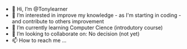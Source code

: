 - 👋 Hi, I’m @Tonylearner
- 👀 I’m interested in improve my knowledge - as I'm starting in coding - and contribute to others improvement
- 🌱 I’m currently learning Computer Cience  (introdutory course)
- 💞️ I’m looking to collaborate on: No decision (not yet)
- 📫 How to reach me ...

<!---
Tonylearner/Tonylearner is a ✨ special ✨ repository because its `README.md` (this file) appears on your GitHub profile.
You can click the Preview link to take a look at your changes.
--->
